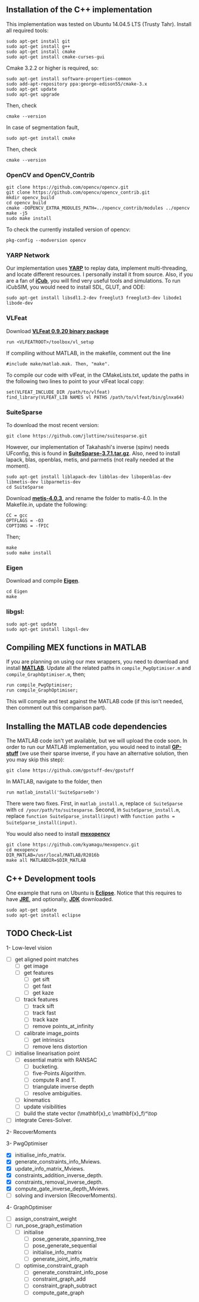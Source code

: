 ## Installation of the C++ implementation

This implementation was tested on Ubuntu 14.04.5 LTS (Trusty Tahr). Install all required tools:
```
sudo apt-get install git
sudo apt-get install g++
sudo apt-get install cmake
sudo apt-get install cmake-curses-gui
```
Cmake 3.2.2 or higher is required, so:
```
sudo apt-get install software-properties-common
sudo add-apt-repository ppa:george-edison55/cmake-3.x
sudo apt-get update
sudo apt-get upgrade
```
Then, check
```
cmake --version
```
In case of segmentation fault,
```
sudo apt-get install cmake
```
Then, check
```
cmake --version
```

### OpenCV and OpenCV_Contrib
```
git clone https://github.com/opencv/opencv.git
git clone https://github.com/opencv/opencv_contrib.git
mkdir opencv_build
cd opencv_build
cmake -DOPENCV_EXTRA_MODULES_PATH=../opencv_contrib/modules ../opencv
make -j5
sudo make install
```
To check the currently installed version of opencv:
```
pkg-config --modversion opencv
```

### YARP Network
Our implementation uses [**YARP**](http://www.yarp.it/install.html) to replay data, implement multi-threading, and locate different resources. I personally install it from source. Also, if you are a fan of [**iCub**](http://wiki.icub.org/wiki/ICub_Software_Installation), you will find very useful tools and simulations. To run iCubSIM, you would need to install SDL, GLUT, and ODE:
```
sudo apt-get install libsdl1.2-dev freeglut3 freeglut3-dev libode1 libode-dev 
```

### VLFeat
Download [**VLFeat 0.9.20 binary package**](http://www.vlfeat.org/download/vlfeat-0.9.20-bin.tar.gz)
```
run <VLFEATROOT>/toolbox/vl_setup
```
If compiling without MATLAB, in the makefile, comment out the line
```
#include make/matlab.mak. Then, "make".
```
To compile our code with vlFeat, in the CMakeLists.txt, update the paths in the following two lines to point to your vlFeat local copy:
```
set(VLFEAT_INCLUDE_DIR /path/to/vlfeat)
find_library(VLFEAT_LIB NAMES vl PATHS /path/to/vlfeat/bin/glnxa64)
```
### SuiteSparse
To download the most recent version:
```
git clone https://github.com/jluttine/suitesparse.git
```
However, our implementation of Takahashi's inverse (spinv) needs UFconfig, this is found in [**SuiteSparse-3.7.1.tar.gz**](http://faculty.cse.tamu.edu/davis/SuiteSparse/SuiteSparse-3.7.1.tar.gz). Also, need to install lapack, blas, openblas, metis, and parmetis (not really needed at the moment).
```
sudo apt-get install liblapack-dev libblas-dev libopenblas-dev libmetis-dev libparmetis-dev
cd SuiteSparse
```
Download [**metis-4.0.3**](http://glaros.dtc.umn.edu/gkhome/fetch/sw/metis/OLD/metis-4.0.3.tar.gz), and rename the folder to matis-4.0. In the Makefile.in, update the following:
```
CC = gcc
OPTFLAGS = -O3 
COPTIONS = -fPIC
```
Then;
```
make
sudo make install
```
### Eigen
Download and compile [**Eigen**](http://bitbucket.org/eigen/eigen/get/3.3-rc1.tar.bz2).
```
cd Eigen
make
```
### libgsl: 
```
sudo apt-get update
sudo apt-get install libgsl-dev
```

## Compiling MEX functions in MATLAB
If you are planning on using our mex wrappers, you need to download and install [**MATLAB**](https://au.mathworks.com/downloads/).
Update all the related paths in `compile_PwgOptimiser.m` and `compile_GraphOptimiser.m`, then;
```
run compile_PwgOptimiser;
run compile_GraphOptimiser;
```
This will compile and test against the MATLAB code (if this isn't needed, then comment out this comparison part).

## Installing the MATLAB code dependencies
The MATLAB code isn't yet available, but we will upload the code soon.
In order to run our MATLAB implementation, you would need to install [**GP-stuff**](http://research.cs.aalto.fi/pml/software/gpstuff/) (we use their sparse inverse, if you have an alternative solution, then you may skip this step):
```
git clone https://github.com/gpstuff-dev/gpstuff
```
In MATLAB, navigate to the folder, then
```
run matlab_install('SuiteSparseOn')
```
There were two fixes. First, in `matlab_install.m`, replace `cd SuiteSparse` with `cd /your/path/to/suitesparse`. Second, in `SuiteSparse_install.m`, replace `function SuiteSparse_install(input)` with `function paths = SuiteSparse_install(input)`.

You would also need to install [**mexopencv**](http://vision.is.tohoku.ac.jp/~kyamagu/en/software/mexopencv/)
```
git clone https://github.com/kyamagu/mexopencv.git
cd mexopencv
DIR_MATLAB=/usr/local/MATLAB/R2016b
make all MATLABDIR=$DIR_MATLAB
```
## C++ Development tools
One example that runs on Ubuntu is [**Eclipse**](https://eclipse.org/downloads/). Notice that this requires to have [**JRE**](http://www.oracle.com/technetwork/java/javase/downloads/jre8-downloads-2133155.html), and optionally, [**JDK**](http://www.oracle.com/technetwork/java/javase/downloads/jdk8-downloads-2133151.html) downloaded.
```
sudo apt-get update
sudo apt-get install eclipse
```

## TODO Check-List
1-  Low-level vision
- [ ] get aligned point matches
    - [ ] get image
    - [ ] get features
        - [ ] get sift
        - [ ] get fast
        - [ ] get kaze
    - [ ] track features
        - [ ] track sift
        - [ ] track fast
        - [ ] track kaze
        - [ ] remove points_at_infinity
    - [ ] calibrate image_points
        - [ ] get intrinsics
        - [ ] remove lens distortion
- [ ] initialise linearisation point
    - [ ] essential matrix with RANSAC
        - [ ] bucketing.
        - [ ] five-Points Algorithm.
        - [ ] compute R and T.
        - [ ] triangulate inverse depth
        - [ ] resolve ambiguities.
    - [ ] kinematics
    - [ ] update visibilities
    - [ ] build the state vector (\mathbf{x}_c \mathbf{x}_f)^\top
- [ ] integrate Ceres-Solver.

2- RecoverMoments

3- PwgOptimiser
- [x] initialise_info_matrix.
- [x] generate_constraints_info_Mviews.
- [x] update_info_matrix_Mviews.
- [x] constraints_addition_inverse_depth.
- [x] constraints_removal_inverse_depth.
- [x] compute_gate_inverse_depth_Mviews.
- [ ] solving and inversion (RecoverMoments).
    
4- GraphOptimiser
- [ ] assign_constraint_weight
- [ ] run_pose_graph_estimation
    - [ ] initialise
        - [ ] pose_generate_spanning_tree
        - [ ] pose_generate_sequential
        - [ ] initialise_info_matrix
        - [ ] generate_joint_info_matrix
    - [ ] optimise_constraint_graph
        - [ ] generate_constraint_info_pose
        - [ ] constraint_graph_add
        - [ ] constraint_graph_subtract
        - [ ] compute_gate_graph
